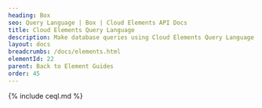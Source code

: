 ```yaml
---
heading: Box
seo: Query Language | Box | Cloud Elements API Docs
title: Cloud Elements Query Language
description: Make database queries using Cloud Elements Query Language.
layout: docs
breadcrumbs: /docs/elements.html
elementId: 22
parent: Back to Element Guides
order: 45
---
```


{% include ceql.md %}
